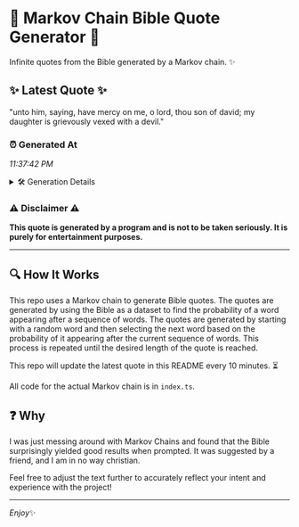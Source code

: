 # 📖 Markov Chain Bible Quote Generator 📖

Infinite quotes from the Bible generated by a Markov chain. ✨

## ✨ Latest Quote ✨
"unto him, saying, have mercy on me, o lord, thou son of david; my daughter is grievously vexed with a devil."

### ⏰ Generated At
*11:37:42 PM*

<details>
    <summary>🛠️ Generation Details</summary>
    <p>
        <strong>🌱 Seed:</strong> unto<br>
        <strong>🔄 Iterations:</strong> 20<br>
        <strong>📜 Context History:</strong><br>[ unto ]: him,<br>[ unto, him, ]: saying,<br>[ unto, him,, saying, ]: have<br>[ unto, him,, saying,, have ]: mercy<br>[ unto, him,, saying,, have, mercy ]: on<br>[ unto, him,, saying,, have, mercy, on ]: me,<br>[ him,, saying,, have, mercy, on, me, ]: o<br>[ saying,, have, mercy, on, me,, o ]: lord,<br>[ have, mercy, on, me,, o, lord, ]: thou<br>[ mercy, on, me,, o, lord,, thou ]: son<br>[ on, me,, o, lord,, thou, son ]: of<br>[ me,, o, lord,, thou, son, of ]: david;<br>[ o, lord,, thou, son, of, david; ]: my<br>[ lord,, thou, son, of, david;, my ]: daughter<br>[ thou, son, of, david;, my, daughter ]: is<br>[ son, of, david;, my, daughter, is ]: grievously<br>[ of, david;, my, daughter, is, grievously ]: vexed<br>[ david;, my, daughter, is, grievously, vexed ]: with<br>[ my, daughter, is, grievously, vexed, with ]: a<br>[ daughter, is, grievously, vexed, with, a ]: devil.<br>
    </p>
</details>

### ⚠️ Disclaimer ⚠️
**This quote is generated by a program and is not to be taken seriously. It is purely for entertainment purposes.**

---

## 🔍 How It Works

This repo uses a Markov chain to generate Bible quotes. The quotes are generated by using the Bible as a dataset to find the probability of a word appearing after a sequence of words. The quotes are generated by starting with a random word and then selecting the next word based on the probability of it appearing after the current sequence of words. This process is repeated until the desired length of the quote is reached.

This repo will update the latest quote in this README every 10 minutes. ⏳

All code for the actual Markov chain is in `index.ts`.

## ❓ Why

I was just messing around with Markov Chains and found that the Bible surprisingly yielded good results when prompted. 
It was suggested by a friend, and I am in no way christian.

Feel free to adjust the text further to accurately reflect your intent and experience with the project!

---

*Enjoy*✨

